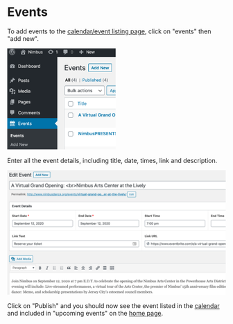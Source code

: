 # Events

To add events to the [calendar/event listing page](https://www.nimbusdance.org/events/), click on "events" then "add new".

<img src="./add-event.png" alt="Add event" width="250" />

Enter all the event details, including title, date, times, link and description.

<img src="./edit-event.png" alt="Edit event" width="600" />

Click on "Publish" and you should now see the event listed in the [calendar](https://www.nimbusdance.org/events/) and included in "upcoming events" on the [home page](https://www.nimbusdance.org/).